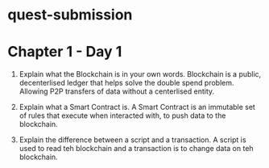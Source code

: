 # quest-submission

# Chapter 1 - Day 1

1. Explain what the Blockchain is in your own words.
Blockchain is a public, decenterlised ledger that helps solve the double spend problem. Allowing P2P transfers of data without a centerlised entity.

2. Explain what a Smart Contract is.
A Smart Contract is an immutable set of rules that execute when interacted with, to push data to the blockchain.

3. Explain the difference between a script and a transaction.
A script is used to read teh blockchain and a transaction is to change data on teh blockchain.
